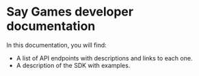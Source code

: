 # Say Games developer documentation

In this documentation, you will find:

- A list of API endpoints with descriptions and links to each one.
- A description of the SDK with examples.